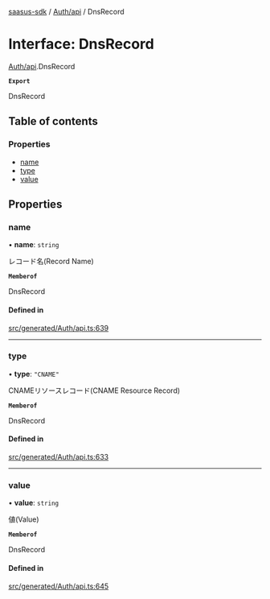 [saasus-sdk](../README.md) / [Auth/api](../modules/Auth_api.md) / DnsRecord

# Interface: DnsRecord

[Auth/api](../modules/Auth_api.md).DnsRecord

**`Export`**

DnsRecord

## Table of contents

### Properties

- [name](Auth_api.DnsRecord.md#name)
- [type](Auth_api.DnsRecord.md#type)
- [value](Auth_api.DnsRecord.md#value)

## Properties

### name

• **name**: `string`

レコード名(Record Name)

**`Memberof`**

DnsRecord

#### Defined in

[src/generated/Auth/api.ts:639](https://github.com/saasus-platform/saasus-sdk-javascript/blob/55abc15/src/generated/Auth/api.ts#L639)

___

### type

• **type**: ``"CNAME"``

CNAMEリソースレコード(CNAME Resource Record)

**`Memberof`**

DnsRecord

#### Defined in

[src/generated/Auth/api.ts:633](https://github.com/saasus-platform/saasus-sdk-javascript/blob/55abc15/src/generated/Auth/api.ts#L633)

___

### value

• **value**: `string`

値(Value)

**`Memberof`**

DnsRecord

#### Defined in

[src/generated/Auth/api.ts:645](https://github.com/saasus-platform/saasus-sdk-javascript/blob/55abc15/src/generated/Auth/api.ts#L645)
